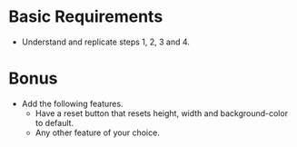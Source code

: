 # Basic Requirements

- Understand and replicate steps 1, 2, 3 and 4.

# Bonus

- Add the following features.
  - Have a reset button that resets height, width and background-color to default.
  - Any other feature of your choice.
